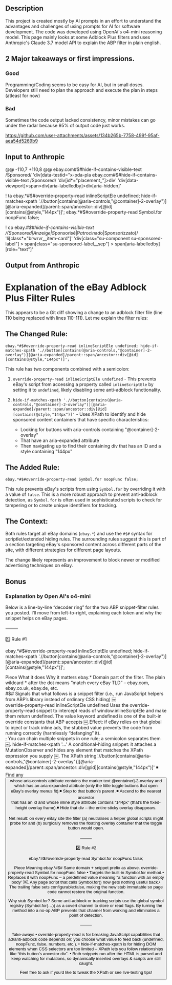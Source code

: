 ## Description
This project is created mostly by AI prompts in an effort to understand the advantages and challenges of using prompts for AI for software development.
The code was developed using OpenAi's o4-mini reasoning model.
This page mainly looks at some Adblock Plus filters and uses Anthropic's Claude 3.7 model API to explain the ABP filter in plain english.

## 2 Major takeaways or first impressions.
### Good
Programming/Coding seems to be easy for AI, but in small doses. Developers still need to plan the approach and execute the plan in steps (atleast for now)

### Bad
Sometimes the code output lacked consistency, minor mistakes can go under the radar because 95% of output code just works. 


https://github.com/user-attachments/assets/134b265b-7758-499f-95af-aea54d5269b9

## Input to Anthropic
 @@ -110,7 +110,8 @@ ebay.com#$#hide-if-contains-visible-text /Sponsored/ 'div[data-testid="x-pda-pla
 ebay.com#$#hide-if-contains-visible-text /Sponsored/ 'div[id*="placement_"]>div' 'div[data-viewport]>span>div[aria-labelledby]>div[aria-hidden]'
 
 ! ta
ebay.*#$#override-property-read inlineScriptEle undefined; hide-if-matches-xpath './/button[contains(@aria-controls,"@container]-2-overlay")][@aria-expanded]/parent::span/ancestor::div[@id][contains(@style,"144px")]';
ebay.*#$#override-property-read Symbol.for noopFunc false;
 
 ! cp
 ebay.*#$#hide-if-contains-visible-text /(S*p*o*n*s*o*r*e*d|A*n*z*e*i*g*e|S*p*o*n*s*o*r*i*s*é|P*a*t*r*o*c*i*n*a*d*o|S*p*o*n*s*o*r*i*z*z*a*t*o)/ 'li[class*="brwrvr__item-card"]' 'div[class="su-component su-sponsored-label"] > span[class="su-sponsored-label__sep"] > span[aria-labelledby][role="text"]'
 
## Output from Anthropic

# Explanation of the eBay Adblock Plus Filter Rules

This appears to be a Git diff showing a change to an adblock filter file (line 110 being replaced with lines 110-111). Let me explain the filter rules:

## The Changed Rule:
```
ebay.*#$#override-property-read inlineScriptEle undefined; hide-if-matches-xpath './/button[contains(@aria-controls,"@container]-2-overlay")][@aria-expanded]/parent::span/ancestor::div[@id][contains(@style,"144px")]';
```

This rule has two components combined with a semicolon:

1. `override-property-read inlineScriptEle undefined` - This prevents eBay's script from accessing a property called `inlineScriptEle` by setting it to `undefined`, likely disabling some anti-adblock functionality.

2. `hide-if-matches-xpath './/button[contains(@aria-controls,"@container]-2-overlay")][@aria-expanded]/parent::span/ancestor::div[@id][contains(@style,"144px")]'` - Uses XPath to identify and hide sponsored content containers that have specific characteristics:
   - Looking for buttons with aria-controls containing "@container]-2-overlay"
   - That have an aria-expanded attribute
   - Then navigating up to find their containing div that has an ID and a style containing "144px"

## The Added Rule:
```
ebay.*#$#override-property-read Symbol.for noopFunc false;
```

This rule prevents eBay's scripts from using `Symbol.for` by overriding it with a value of `false`. This is a more robust approach to prevent anti-adblock detection, as `Symbol.for` is often used in sophisticated scripts to check for tampering or to create unique identifiers for tracking.

## The Context:
Both rules target all eBay domains (`ebay.*`) and use the `#$#` syntax for scriptlet/extended hiding rules. The surrounding rules suggest this is part of a section targeting eBay's sponsored content across different parts of the site, with different strategies for different page layouts.

The change likely represents an improvement to block newer or modified advertising techniques on eBay.

## Bonus
### Explanation by Open AI's o4-mini
Below is a line-by-line “decoder ring” for the two ABP snippet-filter rules you posted.  I’ll move from left-to-right, explaining each token and why the snippet helps on eBay pages.

⸻

1️⃣ Rule #1

ebay.*#$#override-property-read inlineScriptEle undefined; 
        hide-if-matches-xpath './/button[contains(@aria-controls,"@container]-2-overlay")][@aria-expanded]/parent::span/ancestor::div[@id][contains(@style,"144px")]';

Piece	What it does	Why it matters
ebay.*	Domain part of the filter. The plain wildcard * after the dot means “match every eBay TLD” – ebay.com, ebay.co.uk, ebay.de, etc.	
#$#	Signals that what follows is a snippet filter (i.e., run JavaScript helpers from ABP’s library instead of ordinary CSS hiding)  ￼	
override-property-read inlineScriptEle undefined	Uses the override-property-read snippet to intercept reads of window.inlineScriptEle and make them return undefined.  The value keyword undefined is one of the built-in override constants that ABP accepts  ￼.Effect: if eBay relies on that global to inject or track inline ads, the stubbed value prevents the code from running correctly (harmlessly “defanging” it).	
;	You can chain multiple snippets in one rule; a semicolon separates them  ￼.	
hide-if-matches-xpath '…'	A conditional-hiding snippet: it attaches a MutationObserver and hides any element that matches the XPath expression you supply  ￼.	
The XPath string'.//button[contains(@aria-controls,"@container]-2-overlay")][@aria-expanded]/parent::span/ancestor::div[@id][contains(@style,"144px")]'	◾ Find any <button> whose aria-controls attribute contains the marker text @container]-2-overlay and which has an aria-expanded attribute (only the little toggle buttons that open eBay’s overlay menus fit).◾ Step to that button’s parent <span>.◾ Ascend to the nearest ancestor <div> that has an id and whose inline style attribute contains “144px” (that’s the fixed-height overlay frame).◾ Hide that div – the entire sticky overlay disappears.	

Net result: on every eBay site the filter (a) neutralises a helper global scripts might probe for and (b) surgically removes the floating overlay container that the toggle button would open.

⸻

2️⃣ Rule #2

ebay.*#$#override-property-read Symbol.for noopFunc false;

Piece	Meaning
ebay.*#$#	Same domain + snippet prefix as above.
override-property-read Symbol.for noopFunc false	• Targets the built-in Symbol.for method.• Replaces it with noopFunc – a predefined value meaning “a function with an empty body”  ￼. Any page script that calls Symbol.for() now gets nothing useful back.• The trailing false sets configurable:false, making the new stub immutable so page code cannot restore the original function.

Why stub Symbol.for?  Some anti-adblock or tracking scripts use the global symbol registry (Symbol.for(…)) as a covert channel to store or read flags.  By turning the method into a no-op ABP prevents that channel from working and eliminates a point of detection.

⸻

Take-aways
	•	override-property-read is for breaking JavaScript capabilities that ad/anti-adblock code depends on; you choose what value to feed back (undefined, noopFunc, false, numbers, etc.).
	•	hide-if-matches-xpath is for hiding DOM elements when CSS selectors are too limited – XPath lets you follow relationships like “this button’s ancestor div”.
	•	Both snippets run after the HTML is parsed and keep watching for mutations, so dynamically inserted overlays & scripts are still caught.

Feel free to ask if you’d like to tweak the XPath or see live-testing tips!


